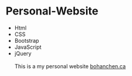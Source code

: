 # Personal-Website
  * Html
  * CSS
  * Bootstrap
  * JavaScript
  * jQuery \
 \
This is a my personal website [bohanchen.ca](https://bohanchen.ca/)
